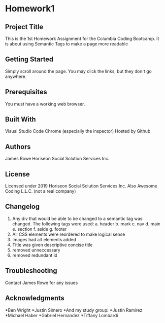 # Homework1

## Project Title

This is the 1st Homework Assignment for the Columbia Coding Bootcamp. It is about using Semantic Tags to make a page more readable

## Getting Started

Simply scroll around the page. You may click the links, but they don't go anywhere.

## Prerequisites

You must have a working web browser.

## Built With

Visual Studio Code
Chrome (especially the inspector)
Hosted by Github

## Authors

James Rowe
Horiseon Social Solution Services Inc.

## License

Licensed under 2019 Horiseon Social Solution Services Inc.
Also Awesome Coding L.L.C. (not a real company)

## Changelog

1. Any div that would be able to be changed to a semantic tag was changed. The following tags were used:
   a. header
   b. mark
   c. nav
   d. main
   e. section
   f. aside
   g. footer
2. All CSS elements were reordered to make logical sense
3. Images had alt elements added
4. Title was given descriptive concise title
5. removed unneccessary </img>
6. removed redundant id

## Troubleshooting

Contact James Rowe for any issues

## Acknowledgments

*Ben Wright
*Justin Simero
*And my study group:
*Justin Ramirez
*Michael Haber
*Gabriel Hernandez
*Tiffany Lombardi
